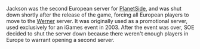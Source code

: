 Jackson was the second European server for [PlanetSide](PlanetSide.md), and was
shut down shortly after the release of the game, forcing all European players to
move to the [Werner](Werner.md) server. It was originally used as a promotional
server, used exclusively for an iGames event in 2003. After the event was over,
SOE decided to shut the server down because there weren't enough players in
Europe to warrant opening a second server.
